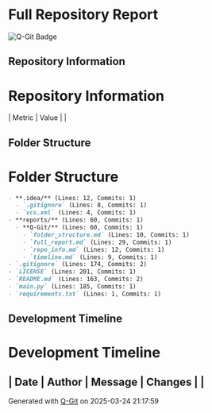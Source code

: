 # Full Repository Report

![Q-Git Badge](https://img.shields.io/badge/Q--Git-Analyzed-blue?style=flat-square)

## Repository Information

# Repository Information

| Metric                | Value                                      |
|
## Folder Structure

# Folder Structure

```markdown
- **.idea/** (Lines: 12, Commits: 1)
  - `.gitignore` (Lines: 8, Commits: 1)
  - `vcs.xml` (Lines: 4, Commits: 1)
- **reports/** (Lines: 60, Commits: 1)
  - **Q-Git/** (Lines: 60, Commits: 1)
    - `folder_structure.md` (Lines: 10, Commits: 1)
    - `full_report.md` (Lines: 29, Commits: 1)
    - `repo_info.md` (Lines: 12, Commits: 1)
    - `timeline.md` (Lines: 9, Commits: 1)
- `.gitignore` (Lines: 174, Commits: 2)
- `LICENSE` (Lines: 201, Commits: 1)
- `README.md` (Lines: 163, Commits: 2)
- `main.py` (Lines: 185, Commits: 1)
- `requirements.txt` (Lines: 1, Commits: 1)
```


## Development Timeline

# Development Timeline

| Date                | Author          | Message                  | Changes         |
|
---
Generated with [Q-Git](https://github.com/QLineTech/Q-Git) on 2025-03-24 21:17:59